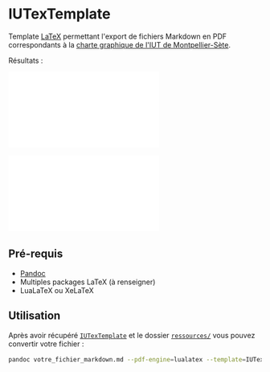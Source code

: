 # IUTexTemplate

Template [LaTeX](https://wikipedia.org/wiki/LaTeX) permettant l'export de fichiers Markdown en PDF correspondants à la [charte graphique de l'IUT de Montpellier-Sète](https://iut-montpellier-sete.edu.umontpellier.fr/files/2020/09/Charte-graphique-de-lIUTMS-Septembre-2020.pdf).

Résultats : 

![markdown](markdown.md)

![output](output.pdf)

## Pré-requis

- [Pandoc](https://pandoc.org/)
- Multiples packages LaTeX (à renseigner)
- LuaLaTeX ou XeLaTeX

## Utilisation

Après avoir récupéré [`IUTexTemplate`](IUTexTemplate.tex) et le dossier [`ressources/`](ressources) vous pouvez convertir votre fichier :

```bash
pandoc votre_fichier_markdown.md --pdf-engine=lualatex --template=IUTexTemplate -o output.pdf
```

